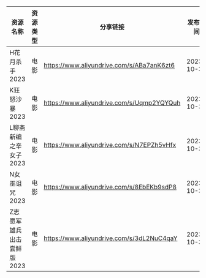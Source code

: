 | 资源名称            | 资源类型 | 分享链接                                      | 发布时间       |
| --------------- | ---- | ----------------------------------------- | ---------- |
| H花月杀手2023       | 电影   | https://www.aliyundrive.com/s/ABa7anK6zt6 | 2023-10-30 |
| K狂怒沙暴2023       | 电影   | https://www.aliyundrive.com/s/Uqmp2YQYQuh | 2023-10-30 |
| L聊斋新编之辛女子2023   | 电影   | https://www.aliyundrive.com/s/N7EPZh5vHfx | 2023-10-30 |
| N女巫诅咒2023       | 电影   | https://www.aliyundrive.com/s/8EbEKb9sdP8 | 2023-10-30 |
| Z志愿军雄兵出击尝鲜版2023 | 电影   | https://www.aliyundrive.com/s/3dL2NuC4qaY | 2023-10-30 |
